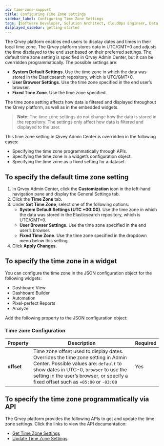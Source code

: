 ```yaml
---
id: time-zone-support
title: Configuring Time Zone Settings
sidebar_label: Configuring Time Zone Settings
tags: [Software Developer, Solution Architect, CloudOps Engineer, Data Analyst]
displayed_sidebar: getting-started
---
```

<div style={{textAlign: "justify"}}>

The Qrvey platform enables end users to display dates and times in their local time zone. The Qrvey platform stores data in UTC/GMT+0 and adjusts the time displayed to the end user based on their preferred settings. The default time zone setting is specified in Qrvey Admin Center, but it can be overridden programmatically. The possible settings are:
* **System Default Settings**. Use the time zone in which the data was stored in the Elasticsearch repository, which is UTC/GMT+0.
* **User Browser Settings**. Use the time zone specified in the end user’s browser.
* **Fixed Time Zone**. Use the time zone specified. 

The time zone setting affects how data is filtered and displayed throughout the Qrvey platform, as well as in the embedded widgets. 

>**Note**: The time zone settings do not change how the data is stored in the repository. The settings only affect how data is filtered and displayed to the user. 

This time zone setting in Qrvey Admin Center is overridden in the following cases:
* Specifying the time zone programmatically through APIs.
* Specifying the time zone In a widget’s configuration object.
* Specifying the time zone as a fixed setting for a dataset. 

## To specify the default time zone setting
1. In Qrvey Admin Center, click the **Customization** icon in the left-hand navigation pane and display the General Settings tab. 
2. Click the **Time Zone** tab. 
3. Under **Set Time Zone**, select one of the following options:
    * **System Default Settings (UTC +00:00)**. Use the time zone in which the data was stored in the Elasticsearch repository, which is UTC/GMT+0.
    * **User Browser Settings**. Use the time zone specified in the end user’s browser.
    * **Fixed Time Zone**. Use the time zone specified in the dropdown menu below this setting. 
4. Click **Apply Changes**. 

## To specify the time zone in a widget
You can configure the time zone in the JSON configuration object for the following widgets:
* Dashboard View
* Dashboard Builder
* Automation
* Pixel-perfect Reports
* Analyze

Add the following property to the JSON configuration object:

### Time zone Configuration
| **Property** | **Description** | **Required** |
| --- | --- | --- |
| **offset** | Time zone offset used to display dates. Overrides the time zone setting in Admin Center. Possible values are: `default` to show dates in UTC-0, `browser` to use the setting in the user’s browser, or specify a fixed offset such as `+05:00` or `-03:00` | Yes |

## To specify the time zone programmatically via API

The Qrvey platform provides the following APIs to get and update the time zone settings. Click the links to view the API documentation:
* [Get Time Zone Settings](https://qrvey.stoplight.io/docs/qrvey-api-doc/4045b9423953e-get-time-zone-settings) 
* [Update Time Zone Settings](https://qrvey.stoplight.io/docs/qrvey-api-doc/99518be9162fb-update-time-zone-settings)


</div>